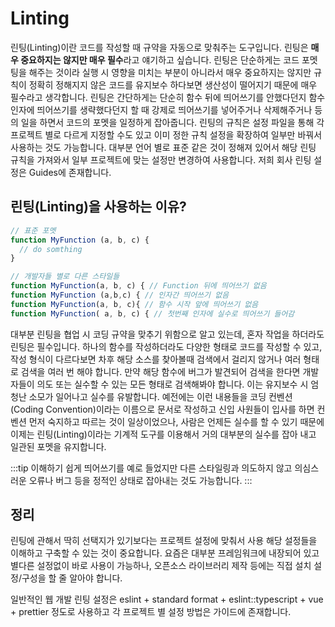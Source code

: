 # Linting

린팅(Linting)이란 코드를 작성할 때 규약을 자동으로 맞춰주는 도구입니다. 린팅은 **매우 중요하지는 않지만 매우 필수**라고 얘기하고 싶습니다. 린팅은 단순하게는 코드 포멧팅을 해주는 것이라 실행 시 영향을 미치는 부분이 아니라서 매우 중요하지는 않지만 규칙이 정확히 정해지지 않은 코드를 유지보수 하다보면 생산성이 떨어지기 때문에 매우 필수라고 생각합니다. 린팅은 간단하게는 단순히 함수 뒤에 띄어쓰기를 안했다던지 함수 인자에 띄어쓰기를 생략했다던지 할 때 강제로 띄어쓰기를 넣어주거나 삭제해주거나 등의 일을 하면서 코드의 포멧을 일정하게 잡아줍니다. 린팅의 규칙은 설정 파일을 통해 각 프로젝트 별로 다르게 지정할 수도 있고 이미 정한 규칙 설정을 확장하여 일부만 바꿔서 사용하는 것도 가능합니다. 대부분 언어 별로 표준 같은 것이 정해져 있어서 해당 린팅 규칙을 가져와서 일부 프로젝트에 맞는 설정만 변경하여 사용합니다. 저희 회사 린팅 설정은 Guides에 존재합니다.

## 린팅(Linting)을 사용하는 이유?

```js
// 표준 포멧
function MyFunction (a, b, c) {
  // do somthing
}

// 개발자들 별로 다른 스타일들
function MyFunction(a, b, c) { // Function 뒤에 띄어쓰기 없음
function MyFunction (a,b,c) { // 인자간 띄어쓰기 없음
function MyFunction(a, b, c){ // 함수 시작 앞에 띄어쓰기 없음
function MyFunction( a, b, c) { // 첫번째 인자에 실수로 띄어쓰기 들어감
```

대부분 린팅을 협업 시 코딩 규약을 맞추기 위함으로 알고 있는데, 혼자 작업을 하더라도 린팅은 필수입니다. 하나의 함수를 작성하더라도 다양한 형태로 코드를 작성할 수 있고, 작성 형식이 다르다보면 차후 해당 소스를 찾아볼때 검색에서 걸리지 않거나 여러 형태로 검색을 여러 번 해야 합니다. 만약 해당 함수에 버그가 발견되어 검색을 한다면 개발자들이 의도 또는 실수할 수 있는 모든 형태로 검색해봐야 합니다. 이는 유지보수 시 엄청난 소모가 일어나고 실수를 유발합니다. 예전에는 이런 내용들을 코딩 컨벤션(Coding Convention)이라는 이름으로 문서로 작성하고 신입 사원들이 입사를 하면 컨벤션 먼저 숙지하고 따르는 것이 일상이었으나, 사람은 언제든 실수를 할 수 있기 때문에 이제는 린팅(Linting)이라는 기계적 도구를 이용해서 거의 대부분의 실수를 잡아 내고 일관된 포멧을 유지합니다.

:::tip
이해하기 쉽게 띄어쓰기를 예로 들었지만 다른 스타일링과 의도하지 않고 의심스러운 오류나 버그 등을 정적인 상태로 잡아내는 것도 가능합니다.
:::

## 정리

린팅에 관해서 딱히 선택지가 있기보다는 프로젝트 설정에 맞춰서 사용 해당 설정들을 이해하고 구축할 수 있는 것이 중요합니다. 요즘은 대부분 프레임워크에 내장되어 있고 별다른 설정없이 바로 사용이 가능하나, 오픈소스 라이브러리 제작 등에는 직접 설치 설정/구성을 할 줄 알아야 합니다.

일반적인 웹 개발 린팅 설정은 eslint + standard format + eslint::typescript + vue + prettier 정도로 사용하고 각 프로젝트 별 설정 방법은 가이드에 존재합니다.

